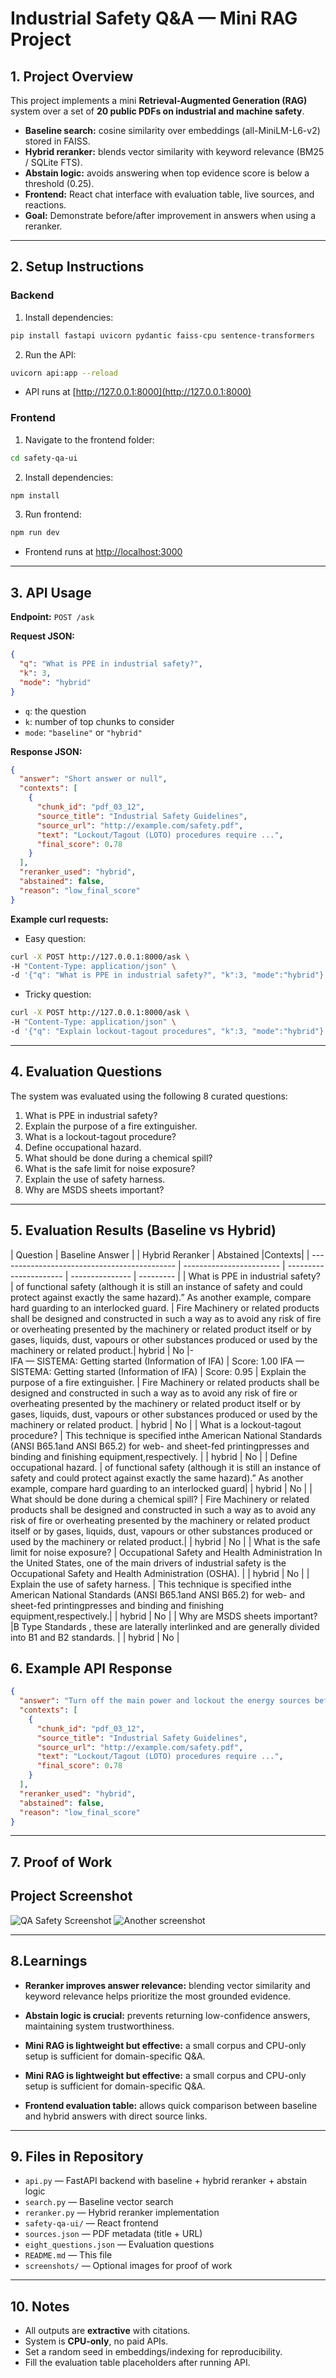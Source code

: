 
# Industrial Safety Q&A — Mini RAG Project

## 1. Project Overview

This project implements a mini **Retrieval-Augmented Generation (RAG)** system over a set of **20 public PDFs on industrial and machine safety**.

- **Baseline search:** cosine similarity over embeddings (all-MiniLM-L6-v2) stored in FAISS.
- **Hybrid reranker:** blends vector similarity with keyword relevance (BM25 / SQLite FTS).
- **Abstain logic:** avoids answering when top evidence score is below a threshold (0.25).
- **Frontend:** React chat interface with evaluation table, live sources, and reactions.
- **Goal:** Demonstrate before/after improvement in answers when using a reranker.

---

## 2. Setup Instructions

### Backend

1. Install dependencies:

```bash
pip install fastapi uvicorn pydantic faiss-cpu sentence-transformers
````

2. Run the API:

```bash
uvicorn api:app --reload
```

* API runs at [http://127.0.0.1:8000](http://127.0.0.1:8000)

### Frontend

1. Navigate to the frontend folder:

```bash
cd safety-qa-ui
```

2. Install dependencies:

```bash
npm install
```

3. Run frontend:

```bash
npm run dev
```

* Frontend runs at [http://localhost:3000](http://localhost:3000)

---

## 3. API Usage

**Endpoint:** `POST /ask`

**Request JSON:**

```json
{
  "q": "What is PPE in industrial safety?",
  "k": 3,
  "mode": "hybrid"
}
```

* `q`: the question
* `k`: number of top chunks to consider
* `mode`: `"baseline"` or `"hybrid"`

**Response JSON:**

```json
{
  "answer": "Short answer or null",
  "contexts": [
    {
      "chunk_id": "pdf_03_12",
      "source_title": "Industrial Safety Guidelines",
      "source_url": "http://example.com/safety.pdf",
      "text": "Lockout/Tagout (LOTO) procedures require ...",
      "final_score": 0.78
    }
  ],
  "reranker_used": "hybrid",
  "abstained": false,
  "reason": "low_final_score"
}
```

**Example curl requests:**

* Easy question:

```bash
curl -X POST http://127.0.0.1:8000/ask \
-H "Content-Type: application/json" \
-d '{"q": "What is PPE in industrial safety?", "k":3, "mode":"hybrid"}'
```

* Tricky question:

```bash
curl -X POST http://127.0.0.1:8000/ask \
-H "Content-Type: application/json" \
-d '{"q": "Explain lockout-tagout procedures", "k":3, "mode":"hybrid"}'
```

---

## 4. Evaluation Questions

The system was evaluated using the following 8 curated questions:

1. What is PPE in industrial safety?
2. Explain the purpose of a fire extinguisher.
3. What is a lockout-tagout procedure?
4. Define occupational hazard.
5. What should be done during a chemical spill?
6. What is the safe limit for noise exposure?
7. Explain the use of safety harness.
8. Why are MSDS sheets important?

---

## 5. Evaluation Results (Baseline vs Hybrid)

| Question                                     | Baseline Answer          |          | Hybrid Reranker | Abstained |Contexts|
| -------------------------------------------- | ------------------------ | ---------------------- | --------------- | --------- |
| What is PPE in industrial safety?            | of functional safety (although it is still an instance of safety and could protect against exactly the same hazard).” As another example, compare hard guarding to an interlocked guard. | Fire Machinery or related products shall be designed and constructed in such a way as to avoid any risk of fire or overheating presented by the machinery or related product itself or by gases, liquids, dust, vapours or other substances produced or used by the machinery or related product.| hybrid          | No        |-	
IFA — SISTEMA: Getting started (Information of IFA) | Score: 1.00
IFA — SISTEMA: Getting started (Information of IFA) | Score: 0.95
| Explain the purpose of a fire extinguisher.  | Fire Machinery or related products shall be designed and constructed in such a way as to avoid any risk of fire or overheating presented by the machinery or related product itself or by gases, liquids, dust, vapours or other substances produced or used by the machinery or related product.  | hybrid          | No        |
| What is a lockout-tagout procedure?          | This technique is specified inthe American National Standards (ANSI B65.1and ANSI B65.2) for web- and sheet-fed printingpresses and binding and finishing equipment,respectively. |  | hybrid          | No        |
| Define occupational hazard.                  | of functional safety (although it is still an instance of safety and could protect against exactly the same hazard).” As another example, compare hard guarding to an interlocked guard|  | hybrid          | No        |
| What should be done during a chemical spill? | Fire Machinery or related products shall be designed and constructed in such a way as to avoid any risk of fire or overheating presented by the machinery or related product itself or by gases, liquids, dust, vapours or other substances produced or used by the machinery or related product.|  | hybrid          | No        |
| What is the safe limit for noise exposure?   | Occupational Safety and Health Administration In the United States, one of the main drivers of industrial safety is the Occupational Safety and Health Administration (OSHA). |  | hybrid          | No        |
| Explain the use of safety harness.           | This technique is specified inthe American National Standards (ANSI B65.1and ANSI B65.2) for web- and sheet-fed printingpresses and binding and finishing equipment,respectively.| | hybrid          | No        |
| Why are MSDS sheets important?               |B Type Standards , these are laterally interlinked and are generally divided into B1 and B2 standards. |  | hybrid          | No        |


## 6. Example API Response

```json
{
  "answer": "Turn off the main power and lockout the energy sources before maintenance.",
  "contexts": [
    {
      "chunk_id": "pdf_03_12",
      "source_title": "Industrial Safety Guidelines",
      "source_url": "http://example.com/safety.pdf",
      "text": "Lockout/Tagout (LOTO) procedures require ...",
      "final_score": 0.78
    }
  ],
  "reranker_used": "hybrid",
  "abstained": false,
  "reason": "low_final_score"
}
```

---

## 7. Proof of Work 

## Project Screenshot

![QA Safety Screenshot](screenshots/Screenshot1.png)
![Another screenshot](screenshots/Screenshot2.png)


---


## 8.Learnings

* **Reranker improves answer relevance:** blending vector similarity and keyword relevance helps prioritize the most grounded evidence.
* **Abstain logic is crucial:** prevents returning low-confidence answers, maintaining system trustworthiness.

* **Mini RAG is lightweight but effective:** a small corpus and CPU-only setup is sufficient for domain-specific Q\&A.
* **Mini RAG is lightweight but effective:** a small corpus and CPU-only setup is sufficient for domain-specific Q&A.
* **Frontend evaluation table:** allows quick comparison between baseline and hybrid answers with direct source links.
---

## 9. Files in Repository

* `api.py` — FastAPI backend with baseline + hybrid reranker + abstain logic
* `search.py` — Baseline vector search
* `reranker.py` — Hybrid reranker implementation
* `safety-qa-ui/` — React frontend
* `sources.json` — PDF metadata (title + URL)
* `eight_questions.json` — Evaluation questions
* `README.md` — This file
* `screenshots/` — Optional images for proof of work

---

## 10. Notes

* All outputs are **extractive** with citations.
* System is **CPU-only**, no paid APIs.
* Set a random seed in embeddings/indexing for reproducibility.
* Fill the evaluation table placeholders after running API.
